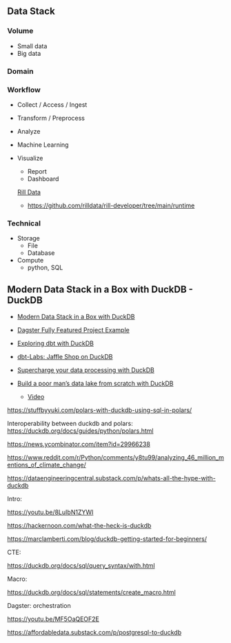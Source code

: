
## Data Stack

### Volume

- Small data
- Big data

### Domain



### Workflow

- Collect / Access / Ingest

- Transform / Preprocess

- Analyze

- Machine Learning

- Visualize
    - Report
    - Dashboard

    [Rill Data](https://duckdb.org/docs/guides/sql_editors/rill)

    - https://github.com/rilldata/rill-developer/tree/main/runtime

### Technical

- Storage
    - File
    - Database
- Compute
    - python, SQL


## Modern Data Stack in a Box with DuckDB - DuckDB

- [Modern Data Stack in a Box with DuckDB](https://duckdb.org/2022/10/12/modern-data-stack-in-a-box.html) 

- [Dagster Fully Featured Project Example](https://github.com/dagster-io/dagster/blob/master/examples/project_fully_featured/README.md)

- [Exploring dbt with DuckDB](https://rmoff.net/2022/10/20/data-engineering-in-2022-exploring-dbt-with-duckdb/)

- [dbt-Labs: Jaffle Shop on DuckDB](https://github.com/dbt-labs/jaffle_shop_duckdb)

- [Supercharge your data processing with DuckDB](https://medium.com/learning-sql/supercharge-your-data-processing-with-duckdb-cea907196704)


- [Build a poor man’s data lake from scratch with DuckDB](https://dagster.io/blog/duckdb-data-lake)
    - [Video](https://youtu.be/33sxkrt6eYk)


https://stuffbyyuki.com/polars-with-duckdb-using-sql-in-polars/

Interoperability between duckdb and polars:
https://duckdb.org/docs/guides/python/polars.html

https://news.ycombinator.com/item?id=29966238

https://www.reddit.com/r/Python/comments/y8tu99/analyzing_46_million_mentions_of_climate_change/

https://dataengineeringcentral.substack.com/p/whats-all-the-hype-with-duckdb


Intro:

https://youtu.be/8LuIbN1ZYWI

https://hackernoon.com/what-the-heck-is-duckdb

https://marclamberti.com/blog/duckdb-getting-started-for-beginners/

CTE:

https://duckdb.org/docs/sql/query_syntax/with.html

Macro:

https://duckdb.org/docs/sql/statements/create_macro.html

Dagster: orchestration

https://youtu.be/MF5OaQEOF2E




https://affordabledata.substack.com/p/postgresql-to-duckdb



